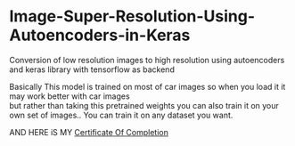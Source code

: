 # Image-Super-Resolution-Using-Autoencoders-in-Keras
Conversion of low resolution images to high resolution using autoencoders  and keras library with tensorflow as backend

Basically This model is trained on most of car images so when you load it it may work better with car images\
but rather than taking this pretrained weights you can also train it on your own set of images..
You can train it on any dataset you want.




AND HERE iS MY [Certificate Of Completion](coursera.org/verify/2ZFG3RCYVV3L)

